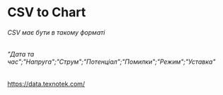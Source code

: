 # CSV to Chart
###### CSV має бути в такому форматi
###### "Дата та час";"Напруга";"Струм";"Потенціал";"Помилки";"Режим";"Уставка"
###### 
https://data.texnotek.com/
